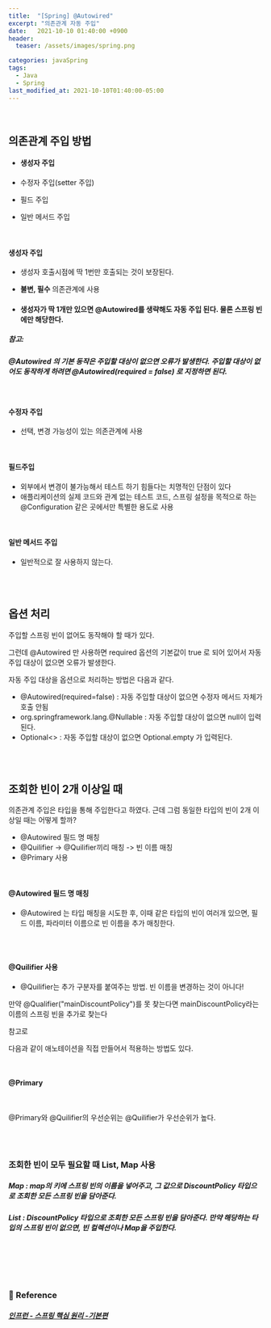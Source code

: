 ```yaml
---
title:  "[Spring] @Autowired"
excerpt: "의존관계 자동 주입"
date:   2021-10-10 01:40:00 +0900
header:
  teaser: /assets/images/spring.png

categories: javaSpring
tags:
  - Java
  - Spring
last_modified_at: 2021-10-10T01:40:00-05:00
---
```


<br/>

## 의존관계 주입 방법

- #### 생성자 주입

- 수정자 주입(setter 주입)

- 필드 주입

- 일반 메서드 주입

<br/>

#### 생성자 주입

- 생성자 호출시점에 딱 1번만 호출되는 것이 보장된다. 

- **불변, 필수** 의존관계에 사용

- #### 생성자가 딱 1개만 있으면 @Autowired를 생략해도 자동 주입 된다. 물론 스프링 빈에만 해당한다.

##### 참고:

##### @Autowired 의 기본 동작은 주입할 대상이 없으면 오류가 발생한다. 주입할 대상이 없어도 동작하게 하려면 @Autowired(required = false) 로 지정하면 된다.

<br/>

#### 수정자 주입

- 선택, 변경 가능성이 있는 의존관계에 사용

<br/>

#### 필드주입

- 외부에서 변경이 불가능해서 테스트 하기 힘들다는 치명적인 단점이 있다
- 애플리케이션의 실제 코드와 관계 없는 테스트 코드, 스프링 설정을 목적으로 하는 @Configuration 같은 곳에서만 특별한 용도로 사용

<br/>

#### 일반 메서드 주입

- 일반적으로 잘 사용하지 않는다.

<br/>

<br/>

## 옵션 처리

주입할 스프링 빈이 없어도 동작해야 할 때가 있다. 

그런데 @Autowired 만 사용하면 required 옵션의 기본값이 true 로 되어 있어서 자동 주입 대상이 없으면 오류가 발생한다.

자동 주입 대상을 옵션으로 처리하는 방법은 다음과 같다. 

- @Autowired(required=false) : 자동 주입할 대상이 없으면 수정자 메서드 자체가 호출 안됨 
- org.springframework.lang.@Nullable : 자동 주입할 대상이 없으면 null이 입력된다. 
- Optional<> : 자동 주입할 대상이 없으면 Optional.empty 가 입력된다.

<br/>

<script src="https://gist.github.com/ShinDongHun1/90fdb74822898160c6d3732d96a3032f.js"></script>

<br/>

## 조회한 빈이 2개 이상일 때

의존관계 주입은 타입을 통해 주입한다고 하였다. 근데 그럼 동일한 타입의 빈이 2개 이상일 때는 어떻게 할까?

- @Autowired 필드 명 매칭
- @Quilifier -> @Quilifier끼리 매칭 -> 빈 이름 매칭
- @Primary 사용

<br/>

#### @Autowired 필드 명 매칭

-  @Autowired 는 타입 매칭을 시도한 후, 이때 같은 타입의 빈이 여러개 있으면, 필드 이름, 파라미터 이름으로 빈 이름을 추가 매칭한다.

<br/>

<br/>

#### @Quilifier 사용

-  @Quilifier는 추가 구분자를 붙여주는 방법. 빈 이름을 변경하는 것이 아니다!

<script src="https://gist.github.com/ShinDongHun1/e53efdd00b67d9e00b03ac9ccc5770f3.js"></script>

<script src="https://gist.github.com/ShinDongHun1/54aea93cd3098df7e96d416b20bec015.js"></script>

만약 @Qualifier("mainDiscountPolicy")를 못 찾는다면 mainDiscountPolicy라는 이름의 스프링 빈을 추가로 찾는다

참고로

<script src="https://gist.github.com/ShinDongHun1/405789833a637977ab8dd89fb8bc789e.js"></script>

다음과 같이 애노테이션을 직접 만들어서 적용하는 방법도 있다.

<br/>

#### @Primary

<br/>

<script src="https://gist.github.com/ShinDongHun1/d29a5ea3a798119e16911f879d036f58.js"></script>

@Primary와 @Quilifier의 우선순위는 @Quilifier가 우선순위가 높다.

<br/>

<br/>

### 조회한 빈이 모두 필요할 때 List, Map 사용

<script src="https://gist.github.com/ShinDongHun1/2b09ef78ccf27ada3cc3116ec5b4a883.js"></script>

##### Map : map의 키에 스프링 빈의 이름을 넣어주고, 그 값으로 DiscountPolicy 타입으로 조회한 모든 스프링 빈을 담아준다. 

##### List : DiscountPolicy 타입으로 조회한 모든 스프링 빈을 담아준다. 만약 해당하는 타입의 스프링 빈이 없으면, 빈 컬렉션이나 Map을 주입한다.

<br/>

<br/>

<br/>

<br/>

### 📔 Reference

##### [인프런 - 스프링 핵심 원리 -기본편](https://www.inflearn.com/course/%EC%8A%A4%ED%94%84%EB%A7%81-%ED%95%B5%EC%8B%AC-%EC%9B%90%EB%A6%AC-%EA%B8%B0%EB%B3%B8%ED%8E%B8/dashboard)